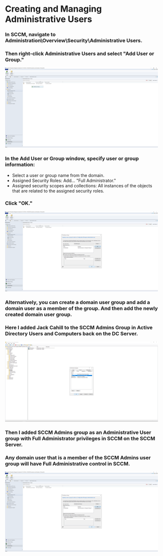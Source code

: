 # Creating and Managing Administrative Users

### In SCCM, navigate to Administration\Overview\Security\Administrative Users.
### Then right-click Administrative Users and select "Add User or Group."
![admin](https://github.com/whuynhit/SCCM/blob/main/Configuration%20Manager%20Basics/Creating%20and%20Managing%20Administrative%20Users/sub/1.png)

### In the Add User or Group window, specify user or group information:
  - Select a user or group name from the domain.
  - Assigned Security Roles: Add... "Full Administrator."
  - Assigned security scopes and collections: All instances of the objects that are related to the assigned security roles.
### Click "OK."
![admin](https://github.com/whuynhit/SCCM/blob/main/Configuration%20Manager%20Basics/Creating%20and%20Managing%20Administrative%20Users/sub/2.png)

### Alternatively, you can create a domain user group and add a domain user as a member of the group. And then add the newly created domain user group.
### Here I added Jack Cahill to the SCCM Admins Group in Active Directory Users and Computers back on the DC Server.
![admin](https://github.com/whuynhit/SCCM/blob/main/Configuration%20Manager%20Basics/Creating%20and%20Managing%20Administrative%20Users/sub/3.png)

### Then I added SCCM Admins group as an Administrative User group with Full Administrator privileges in SCCM on the SCCM Server.
### Any domain user that is a member of the SCCM Admins user group will have Full Administrative control in SCCM. 
![admin](https://github.com/whuynhit/SCCM/blob/main/Configuration%20Manager%20Basics/Creating%20and%20Managing%20Administrative%20Users/sub/4.png)
